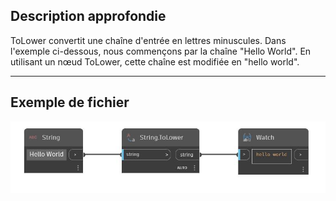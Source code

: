 ## Description approfondie
ToLower convertit une chaîne d'entrée en lettres minuscules. Dans l'exemple ci-dessous, nous commençons par la chaîne "Hello World". En utilisant un nœud ToLower, cette chaîne est modifiée en "hello world".
___
## Exemple de fichier

![ToLower](./DSCore.String.ToLower_img.jpg)

